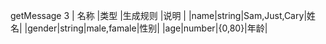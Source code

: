 getMessage
3
| 名称  |类型	 |生成规则  |说明 |
|name|string|Sam,Just,Cary|姓名|
|gender|string|male,famale|性别|
|age|number|{0,80}|年龄|